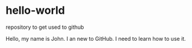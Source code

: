 # hello-world
repository to get used to github

Hello, my name is John.  I an new to GitHub.  I need to learn how to use it.
